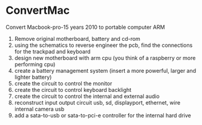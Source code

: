 # ConvertMac
Convert Macbook-pro-15 years 2010 to portable computer ARM 

1) Remove original motherboard, battery and cd-rom
2) using the schematics to reverse engineer the pcb, find the connections for the trackpad and keyboard  
3) design new motherboard with arm cpu (you think of a raspberry or more performing cpu)
4) create a battery management system (insert a more powerful, larger and lighter battery)
5) create the circuit to control the monitor 
6) create the circuit to control keyboard backlight
7) create the circuit to control the internal and external audio 
8) reconstruct input output circuit usb, sd, displayport, ethernet, wire internal camera usb 
9) add a sata-to-usb or sata-to-pci-e controller for the internal hard drive 
